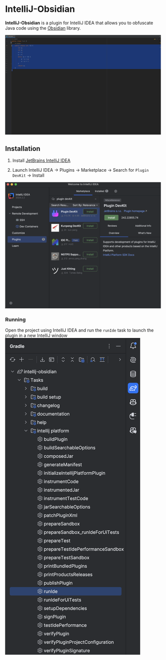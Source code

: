# IntelliJ-Obsidian

<!-- Plugin description -->
**IntelliJ-Obsidian** is a plugin for IntelliJ IDEA that allows you to obfuscate Java code using the [Obsidian][gh:obsidian] library.

[gh:obsidian]: https://github.com/obsidian-java/obsidian
<!-- Plugin description end -->

![demo](img/demo.gif)

## Installation

1. Install [JetBrains IntelliJ IDEA](https://www.jetbrains.com/idea/download)

2. Launch IntelliJ IDEA -> Plugins -> Marketplace -> Search for  `Plugin DevKit` -> Install

![](img/plugin-devkit.png)

### Running
Open the project using IntelliJ IDEA and run the `runIde` task to launch the plugin in a new IntelliJ window
![](img/runIde.png)
